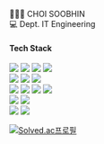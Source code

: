 👩🏻‍💻 CHOI SOOBHIN  
💻 Dept. IT Engineering    

#### Tech Stack
<img src="https://img.shields.io/badge/JavaScript-F7DF1E?style=flat-square&logo=JavaScript&logoColor=white"/> <img src="https://img.shields.io/badge/Python-3766AB?style=flat-square&logo=Python&logoColor=white"/> <img src="https://img.shields.io/badge/HTML5-E34F26?style=flat-square&logo=HTML5&logoColor=white"/> <img src="https://img.shields.io/badge/CSS3-1572B6?style=flat-square&logo=CSS3&logoColor=white"/>
<br/>
  <img src="https://img.shields.io/badge/React-7ddfff?style=flat-square&logo=React&logoColor=black"/> <img src="https://img.shields.io/badge/React Native-61DAFB?style=flat-square&logo=React&logoColor=white"/> <img src="https://img.shields.io/badge/styled_components-e084c6?style=flat-square&logo=styled-components&logoColor=white"/>
 <br/>
 <img src="https://img.shields.io/badge/Node.js-339933?style=flat-square&logo=Node.js&logoColor=white"/> <img src="https://img.shields.io/badge/Express-000000?style=flat-square&logo=Express&logoColor=white"/> <img src="https://img.shields.io/badge/MySQL-4479A1?style=flat-square&logo=MySQL&logoColor=white"/> <img src="https://img.shields.io/badge/MongoDB-47A248?style=flat-square&logo=MongoDB&logoColor=white"/>
<br/>
 <img src="https://img.shields.io/badge/AWS-232F3E?style=flat-square&logo=AmazonAWS&logoColor=white"/> <img src="https://img.shields.io/badge/Firebase-FFCA28?style=flat-square&logo=Firebase&logoColor=white"/>
</br>
 <img src="https://img.shields.io/badge/Git-f05030?style=flat-square&logo=Git&logoColor=white"/> <img src="https://img.shields.io/badge/GitHub-black?style=flat-square&logo=GitHub&logoColor=white"/>

[![Solved.ac프로필](http://mazassumnida.wtf/api/mini/generate_badge?boj=tnqls1211v)](https://solved.ac/tnqls1211v)


<!-- [![Solved.ac Profile](http://mazassumnida.wtf/api/v2/generate_badge?boj=tnqls1211v)](https://solved.ac/tnqls1211v/) -->
<!-- <img src="https://img.shields.io/badge/SpringBoot-6DB33F?style=flat-square&logo=SpringBoot&logoColor=white"/> -->
<!-- <img src="https://img.shields.io/badge/TypeScript-2d79c7?style=flat-square&logo=TypeScript&logoColor=white"/> -->
<!-- <img src="https://img.shields.io/badge/Redux-7649bb?style=flat-square&logo=Redux&logoColor=white"/> -->
<!-- <img src="https://img.shields.io/badge/Koa-33333D?style=flat-square&logo=Koa&logoColor=white"/> -->
